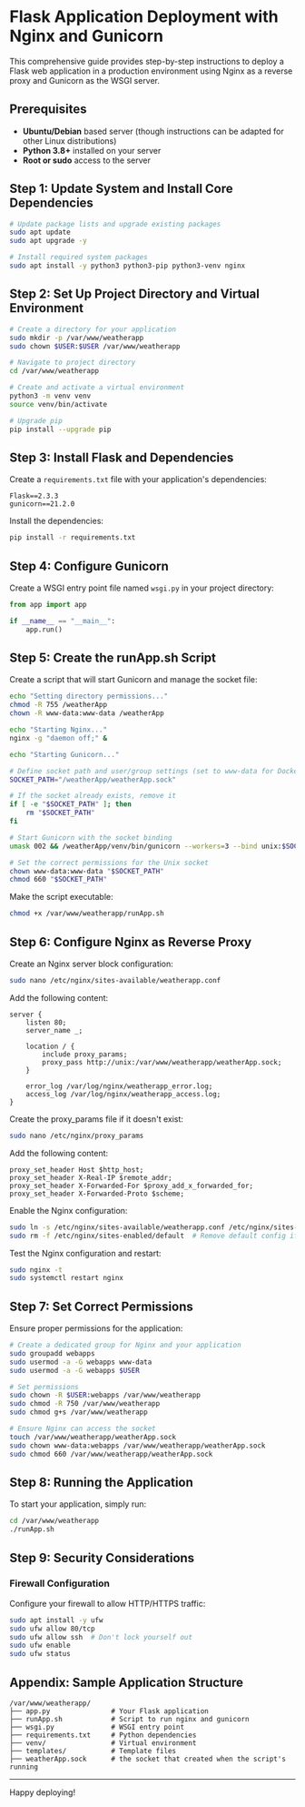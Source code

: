 # Flask Application Deployment with Nginx and Gunicorn

This comprehensive guide provides step-by-step instructions to deploy a Flask web application in a production environment using Nginx as a reverse proxy and Gunicorn as the WSGI server.

## Prerequisites

- **Ubuntu/Debian** based server (though instructions can be adapted for other Linux distributions)
- **Python 3.8+** installed on your server
- **Root or sudo** access to the server

## Step 1: Update System and Install Core Dependencies

```bash
# Update package lists and upgrade existing packages
sudo apt update
sudo apt upgrade -y

# Install required system packages
sudo apt install -y python3 python3-pip python3-venv nginx
```

## Step 2: Set Up Project Directory and Virtual Environment

```bash
# Create a directory for your application
sudo mkdir -p /var/www/weatherapp
sudo chown $USER:$USER /var/www/weatherapp

# Navigate to project directory
cd /var/www/weatherapp

# Create and activate a virtual environment
python3 -m venv venv
source venv/bin/activate

# Upgrade pip
pip install --upgrade pip
```

## Step 3: Install Flask and Dependencies

Create a `requirements.txt` file with your application's dependencies:

```
Flask==2.3.3
gunicorn==21.2.0
```

Install the dependencies:

```bash
pip install -r requirements.txt
```

## Step 4: Configure Gunicorn

Create a WSGI entry point file named `wsgi.py` in your project directory:

```python
from app import app

if __name__ == "__main__":
    app.run()
```

## Step 5: Create the runApp.sh Script

Create a script that will start Gunicorn and manage the socket file:

```bash
echo "Setting directory permissions..."
chmod -R 755 /weatherApp
chown -R www-data:www-data /weatherApp

echo "Starting Nginx..."
nginx -g "daemon off;" &

echo "Starting Gunicorn..."

# Define socket path and user/group settings (set to www-data for Docker)
SOCKET_PATH="/weatherApp/weatherApp.sock"

# If the socket already exists, remove it
if [ -e "$SOCKET_PATH" ]; then
    rm "$SOCKET_PATH"
fi

# Start Gunicorn with the socket binding
umask 002 && /weatherApp/venv/bin/gunicorn --workers=3 --bind unix:$SOCKET_PATH wsgi:app &

# Set the correct permissions for the Unix socket
chown www-data:www-data "$SOCKET_PATH"
chmod 660 "$SOCKET_PATH"

```

Make the script executable:

```bash
chmod +x /var/www/weatherapp/runApp.sh
```

## Step 6: Configure Nginx as Reverse Proxy

Create an Nginx server block configuration:

```bash
sudo nano /etc/nginx/sites-available/weatherapp.conf
```

Add the following content:

```nginx
server {
    listen 80;
    server_name _;

    location / {
        include proxy_params;
        proxy_pass http://unix:/var/www/weatherapp/weatherApp.sock;
    }

    error_log /var/log/nginx/weatherapp_error.log;
    access_log /var/log/nginx/weatherapp_access.log;
}
```

Create the proxy_params file if it doesn't exist:

```bash
sudo nano /etc/nginx/proxy_params
```

Add the following content:

```
proxy_set_header Host $http_host;
proxy_set_header X-Real-IP $remote_addr;
proxy_set_header X-Forwarded-For $proxy_add_x_forwarded_for;
proxy_set_header X-Forwarded-Proto $scheme;
```

Enable the Nginx configuration:

```bash
sudo ln -s /etc/nginx/sites-available/weatherapp.conf /etc/nginx/sites-enabled/
sudo rm -f /etc/nginx/sites-enabled/default  # Remove default config if needed
```

Test the Nginx configuration and restart:

```bash
sudo nginx -t
sudo systemctl restart nginx
```

## Step 7: Set Correct Permissions

Ensure proper permissions for the application:

```bash
# Create a dedicated group for Nginx and your application
sudo groupadd webapps
sudo usermod -a -G webapps www-data
sudo usermod -a -G webapps $USER

# Set permissions
sudo chown -R $USER:webapps /var/www/weatherapp
sudo chmod -R 750 /var/www/weatherapp
sudo chmod g+s /var/www/weatherapp

# Ensure Nginx can access the socket
touch /var/www/weatherapp/weatherApp.sock
sudo chown www-data:webapps /var/www/weatherapp/weatherApp.sock
sudo chmod 660 /var/www/weatherapp/weatherApp.sock
```

## Step 8: Running the Application

To start your application, simply run:

```bash
cd /var/www/weatherapp
./runApp.sh
```

## Step 9: Security Considerations

### Firewall Configuration

Configure your firewall to allow HTTP/HTTPS traffic:

```bash
sudo apt install -y ufw
sudo ufw allow 80/tcp
sudo ufw allow ssh  # Don't lock yourself out
sudo ufw enable
sudo ufw status
```

## Appendix: Sample Application Structure

```
/var/www/weatherapp/
├── app.py               # Your Flask application
├── runApp.sh            # Script to run nginx and gunicorn
├── wsgi.py              # WSGI entry point
├── requirements.txt     # Python dependencies
├── venv/                # Virtual environment
├── templates/           # Template files
├── weatherApp.sock      # the socket that created when the script's running

```

---

Happy deploying!
